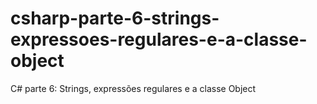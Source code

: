 # csharp-parte-6-strings-expressoes-regulares-e-a-classe-object
 C# parte 6: Strings, expressões regulares e a classe Object
